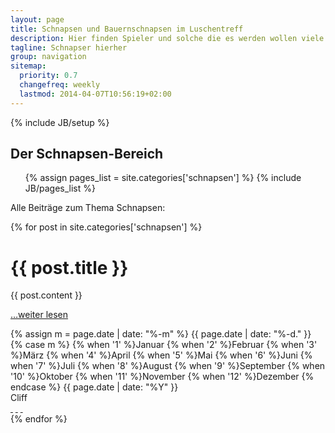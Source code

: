 ```yaml
---
layout: page
title: Schnapsen und Bauernschnapsen im Luschentreff
description: Hier finden Spieler und solche die es werden wollen viele hilfereiche Beiträge zum Schnapsen, Bauernschnapsen und Sechsundsechzig.
tagline: Schnapser hierher
group: navigation
sitemap:
  priority: 0.7
  changefreq: weekly
  lastmod: 2014-04-07T10:56:19+02:00
---
```

{% include JB/setup %}

<div class="col-md-12">
  <div class="category-header">
    <h2>Der Schnapsen-Bereich</h2>
    <ul class="tag_box inline">
      {% assign pages_list = site.categories['schnapsen'] %}
      {% include JB/pages_list %}
    </ul>
  </div>

  <p>Alle Beiträge zum Thema Schnapsen:</p>
</div>

<div class="posts col-md-12">
  {% for post in site.categories['schnapsen'] %}
    <div class="article row">
      <div class="page-header col-md-12">
        <h1>{{ post.title }}</h1>
      </div>
      <div class="main col-md-8">
        {{ post.content }}
        <p><a href="{{ BASE_PATH }}{{ post.url }}">…weiter lesen</a></p>
      </div>
      <div class="col-md-4">
        <div class="col-md-12 meta-tag">
          <span class="date">
            <!-- Whitespace added for readability -->
            {% assign m = page.date | date: "%-m" %}
            {{ page.date | date: "%-d." }}
            {% case m %}
              {% when '1' %}Januar
              {% when '2' %}Februar
              {% when '3' %}M&auml;rz
              {% when '4' %}April
              {% when '5' %}Mai
              {% when '6' %}Juni
              {% when '7' %}Juli
              {% when '8' %}August
              {% when '9' %}September
              {% when '10' %}Oktober
              {% when '11' %}November
              {% when '12' %}Dezember
            {% endcase %}
            {{ page.date | date: "%Y" }}
          </span><br />
          <span>Cliff</span>
          <div class="social-media">
            <a href="https://plus.google.com/share?url=http://www.luschentreff.de" class="fa fa-google-plus" target="_blank">&nbsp;</a>
            <a href="http://www.facebook.com/sharer.php?u=www.luschentreff.de" class="fa fa-facebook-square" target="_blank">&nbsp;</a>
            <a href="http://twitter.com/share?url=http://www.luschentreff" class="fa fa-twitter" target="_blank">&nbsp;</a>
          </div>
        </div>
      </div>
    </div>
  {% endfor %}
</div>
